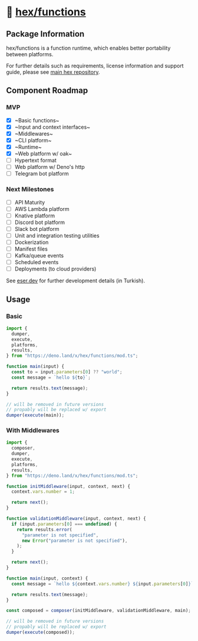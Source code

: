 # 🧱 [hex/functions](https://github.com/eserozvataf/hex/tree/development/src/functions)

## Package Information

hex/functions is a function runtime, which enables better portability between
platforms.

For further details such as requirements, license information and support guide,
please see [main hex repository](https://github.com/eserozvataf/hex).

## Component Roadmap

### MVP

- [x] ~Basic functions~
- [x] ~Input and context interfaces~
- [x] ~Middlewares~
- [x] ~CLI platform~
- [x] ~Runtime~
- [x] ~Web platform w/ oak~
- [ ] Hypertext format
- [ ] Web platform w/ Deno's http
- [ ] Telegram bot platform

### Next Milestones

- [ ] API Maturity
- [ ] AWS Lambda platform
- [ ] Knative platform
- [ ] Discord bot platform
- [ ] Slack bot platform
- [ ] Unit and integration testing utilities
- [ ] Dockerization
- [ ] Manifest files
- [ ] Kafka/queue events
- [ ] Scheduled events
- [ ] Deployments (to cloud providers)

See [eser.dev](https://eser.dev) for further development details (in Turkish).

## Usage

### Basic

```js
import {
  dumper,
  execute,
  platforms,
  results,
} from "https://deno.land/x/hex/functions/mod.ts";

function main(input) {
  const to = input.parameters[0] ?? "world";
  const message = `hello ${to}`;

  return results.text(message);
}

// will be removed in future versions
// propably will be replaced w/ export
dumper(execute(main));
```

### With Middlewares

```js
import {
  composer,
  dumper,
  execute,
  platforms,
  results,
} from "https://deno.land/x/hex/functions/mod.ts";

function initMiddleware(input, context, next) {
  context.vars.number = 1;

  return next();
}

function validationMiddleware(input, context, next) {
  if (input.parameters[0] === undefined) {
    return results.error(
      "parameter is not specified",
      new Error("parameter is not specified"),
    );
  }

  return next();
}

function main(input, context) {
  const message = `hello ${context.vars.number} ${input.parameters[0]}`;

  return results.text(message);
}

const composed = composer(initMiddleware, validationMiddleware, main);

// will be removed in future versions
// propably will be replaced w/ export
dumper(execute(composed));
```
